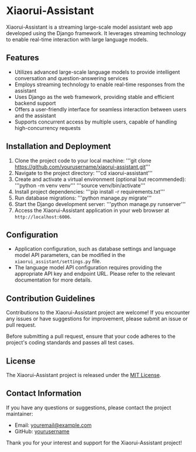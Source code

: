 # Xiaorui-Assistant

Xiaorui-Assistant is a streaming large-scale model assistant web app developed using the Django framework. It leverages streaming technology to enable real-time interaction with large language models.

## Features

- Utilizes advanced large-scale language models to provide intelligent conversation and question-answering services
- Employs streaming technology to enable real-time responses from the assistant
- Uses Django as the web framework, providing stable and efficient backend support
- Offers a user-friendly interface for seamless interaction between users and the assistant
- Supports concurrent access by multiple users, capable of handling high-concurrency requests

## Installation and Deployment

1. Clone the project code to your local machine:
'''git clone https://github.com/yourusername/xiaorui-assistant.git'''
2. Navigate to the project directory:
'''cd xiaorui-assistant'''
3. Create and activate a virtual environment (optional but recommended):
'''python -m venv venv'''
'''source venv/bin/activate'''
4. Install project dependencies:
'''pip install -r requirements.txt'''
5. Run database migrations:
'''python manage.py migrate'''
6. Start the Django development server:
'''python manage.py runserver'''
7. Access the Xiaorui-Assistant application in your web browser at `http://localhost:6006`.

## Configuration

- Application configuration, such as database settings and language model API parameters, can be modified in the `xiaorui_assistant/settings.py` file.
- The language model API configuration requires providing the appropriate API key and endpoint URL. Please refer to the relevant documentation for more details.

## Contribution Guidelines

Contributions to the Xiaorui-Assistant project are welcome! If you encounter any issues or have suggestions for improvement, please submit an issue or pull request.

Before submitting a pull request, ensure that your code adheres to the project's coding standards and passes all test cases.

## License

The Xiaorui-Assistant project is released under the [MIT License](LICENSE).

## Contact Information

If you have any questions or suggestions, please contact the project maintainer:

- Email: youremail@example.com
- GitHub: [yourusername](https://github.com/yourusername)

Thank you for your interest and support for the Xiaorui-Assistant project!

